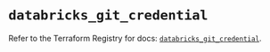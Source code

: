 # `databricks_git_credential`

Refer to the Terraform Registry for docs: [`databricks_git_credential`](https://registry.terraform.io/providers/databricks/databricks/1.42.0/docs/resources/git_credential).
